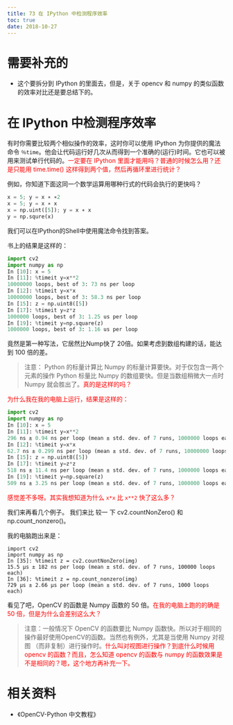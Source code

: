 ```yaml
---
title: 73 在 IPython 中检测程序效率
toc: true
date: 2018-10-27
---
```

# 需要补充的

- 这个要拆分到 IPython 的里面去，但是，关于 opencv 和 numpy 的类似函数的效率对比还是要总结下的。

# 在 IPython 中检测程序效率

有时你需要比较两个相似操作的效率，这时你可以使用 IPython 为你提供的魔法命令 `％time`。他会让代码运行好几次从而得到一个准确的(运行)时间。它也可以被用来测试单行代码的。<span style="color:red;">一定要在 IPython 里面才能用吗？普通的时候怎么用？还是只能用 time.time() 这样得到两个值，然后再循环里进行统计？</span>

例如，你知道下面这同一个数学运算用哪种行式的代码会执行的更快吗？

```py
x = 5; y = x ∗ ∗2
x = 5; y = x ∗ x
x = np.uint([5]); y = x ∗ x
y = np.squre(x)
```

我们可以在IPython的Shell中使用魔法命令找到答案。

书上的结果是这样的：

```py
import cv2
import numpy as np
In [10]: x = 5
In [11]: %timeit y=x**2
10000000 loops, best of 3: 73 ns per loop
In [12]: %timeit y=x*x
10000000 loops, best of 3: 58.3 ns per loop
In [15]: z = np.uint8([5])
In [17]: %timeit y=z*z
1000000 loops, best of 3: 1.25 us per loop
In [19]: %timeit y=np.square(z)
1000000 loops, best of 3: 1.16 us per loop
```

竟然是第一种写法，它居然比Nump快了 20倍。如果考虑到数组构建的话，能达到 100 倍的差。

> 注意： Python 的标量计算比 Numpy 的标量计算要快。对于仅包含一两个元素的操作 Python 标量比 Numpy 的数组要快。但是当数组稍微大一点时 Numpy 就会胜出了。<span style="color:red;">真的是这样的吗？</span>

<span style="color:red;">为什么我在我的电脑上运行，结果是这样的：</span>

```py
import cv2
import numpy as np
In [10]: x = 5
In [11]: %timeit y=x**2
296 ns ± 0.94 ns per loop (mean ± std. dev. of 7 runs, 1000000 loops each)
In [12]: %timeit y=x*x
62.7 ns ± 0.299 ns per loop (mean ± std. dev. of 7 runs, 10000000 loops each)
In [15]: z = np.uint8([5])
In [17]: %timeit y=z*z
518 ns ± 11.4 ns per loop (mean ± std. dev. of 7 runs, 1000000 loops each)
In [19]: %timeit y=np.square(z)
509 ns ± 3.25 ns per loop (mean ± std. dev. of 7 runs, 1000000 loops each)
```

<span style="color:red;">感觉差不多呀。其实我想知道为什么 `x*x` 比 `x**2` 快了这么多？</span>




我们来再看几个例子。 我们来比 较一 下 cv2.countNonZero() 和 np.count_nonzero()。

我的电脑跑出来是：

```
import cv2
import numpy as np
In [35]: %timeit z = cv2.countNonZero(img)
15.5 µs ± 182 ns per loop (mean ± std. dev. of 7 runs, 100000 loops each)
In [36]: %timeit z = np.count_nonzero(img)
729 µs ± 2.66 µs per loop (mean ± std. dev. of 7 runs, 1000 loops each)
```

看见了吧，OpenCV 的函数是 Numpy 函数的 50 倍。<span style="color:red;">在我的电脑上跑的的确是 50 倍，但是为什么会差别这么大？</span>

> 注意：一般情况下 OpenCV 的函数要比 Numpy 函数快。所以对于相同的操作最好使用OpenCV的函数。当然也有例外，尤其是当使用 Numpy 对视图 （而非复制）进行操作时。<span style="color:red;">什么叫对视图进行操作？到底什么时候用 opencv 的函数？而且，怎么知道 opencv 的函数与 numpy 的函数效果是不是相同的？嗯，这个地方再补充一下。</span>






# 相关资料

- 《OpenCV-Python 中文教程》
